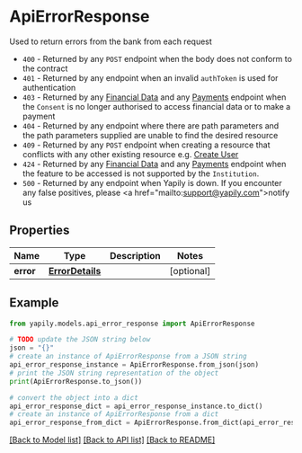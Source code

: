 # ApiErrorResponse

Used to return errors from the bank from each request<ul><li>`400` - Returned by any `POST` endpoint when the body does not conform to the contract</li><li>`401` - Returned by any endpoint when an invalid `authToken` is used for authentication</li><li>`403` - Returned by any [Financial Data](https://docs.yapily.com/api/#yapily-api-financial-data) and any [Payments](https://docs.yapily.com/api/#yapily-api-payments) endpoint when the `Consent` is no longer authorised to access financial data or to make a payment</li><li>`404` - Returned by any endpoint where there are path parameters and the path parameters supplied are unable to find the desired resource</li><li>`409` - Returned by any `POST` endpoint when creating a resource that conflicts with any other existing resource e.g. [Create User](https://docs.yapily.com/api/#create-user)</li><li>`424` - Returned by any [Financial Data](https://docs.yapily.com/api/#yapily-api-financial-data) and any [Payments](https://docs.yapily.com/api/#yapily-api-payments) endpoint when the feature to be accessed is not supported by the `Institution`.</li><li>`500` - Returned by any endpoint when Yapily is down. If you encounter any false positives, please <a href=\"mailto:support@yapily.com\">notify us</a></li></ul>

## Properties

Name | Type | Description | Notes
------------ | ------------- | ------------- | -------------
**error** | [**ErrorDetails**](ErrorDetails.md) |  | [optional] 

## Example

```python
from yapily.models.api_error_response import ApiErrorResponse

# TODO update the JSON string below
json = "{}"
# create an instance of ApiErrorResponse from a JSON string
api_error_response_instance = ApiErrorResponse.from_json(json)
# print the JSON string representation of the object
print(ApiErrorResponse.to_json())

# convert the object into a dict
api_error_response_dict = api_error_response_instance.to_dict()
# create an instance of ApiErrorResponse from a dict
api_error_response_from_dict = ApiErrorResponse.from_dict(api_error_response_dict)
```
[[Back to Model list]](../README.md#documentation-for-models) [[Back to API list]](../README.md#documentation-for-api-endpoints) [[Back to README]](../README.md)


